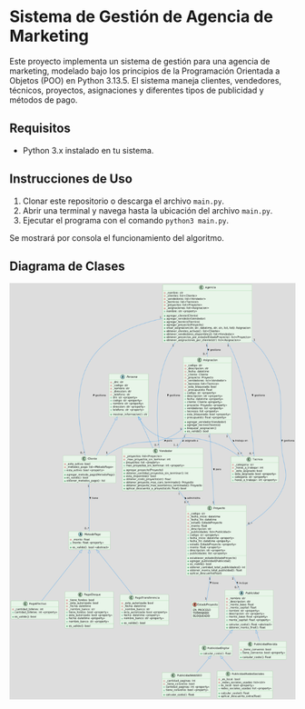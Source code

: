 # Sistema de Gestión de Agencia de Marketing

Este proyecto implementa un sistema de gestión para una agencia de marketing, modelado bajo los principios de la Programación Orientada a Objetos (POO) en Python 3.13.5. El sistema maneja clientes, vendedores, técnicos, proyectos, asignaciones y diferentes tipos de publicidad y métodos de pago.

## Requisitos

- Python 3.x instalado en tu sistema.

## Instrucciones de Uso

1. Clonar este repositorio o descarga el archivo `main.py`.
2. Abrir una terminal y navega hasta la ubicación del archivo `main.py`.
3. Ejecutar el programa con el comando `python3 main.py`.

Se mostrará por consola el funcionamiento del algoritmo.

## Diagrama de Clases

<img src="assets/DIAGRAMA-CLASES.png" />
